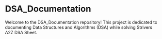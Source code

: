 # DSA_Documentation
Welcome to the DSA_Documentation repository! This project is dedicated to documenting Data Structures and Algorithms (DSA) while solving Strivers A2Z DSA Sheet.
